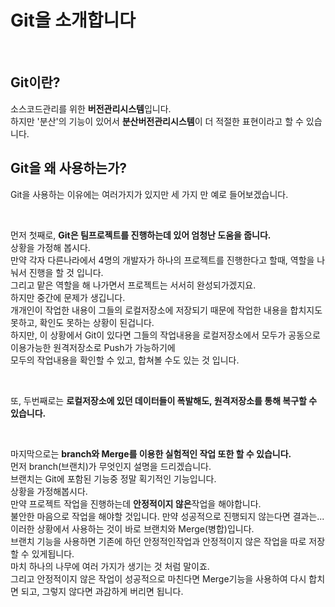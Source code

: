 <h1>Git을 소개합니다</h1>
<br>
<h2>Git이란?</h2>
    
<p>소스코드관리를 위한 <strong>버전관리시스템</strong>입니다.
<br>
하지만 '분산'의 기능이 있어서 <strong>분산버전관리시스템</strong>이 더 적절한 표현이라고 할 수 있습니다.</p>

<h2>Git을 왜 사용하는가?</h2>
<p>Git을 사용하는 이유에는 여러가지가 있지만 세 가지 만 예로 들어보겠습니다.</p>
<br>
<p>먼저 첫째로, <strong>Git은 팀프로젝트를 진행하는데 있어 엄청난 도움을 줍니다.</strong>
<br>
상황을 가정해 봅시다.
<br>
만약 각자 다른나라에서 4명의 개발자가 하나의 프로젝트를 진행한다고 할때, 역할을 나눠서 진행을 할 것 입니다.
<br>
그리고 맡은 역할을 해 나가면서 프로젝트는 서서히 완성되가겠지요.
<br>
하지만 중간에 문제가 생깁니다.
<br>
개개인이 작업한 내용이 그들의 로컬저장소에 저장되기 때문에 작업한 내용을 합치지도 못하고, 확인도 못하는 상황이 된겁니다.
<br>
하지만, 이 상황에서 Git이 있다면 그들의 작업내용을 로컬저장소에서 모두가 공동으로 이용가능한 원격저장소로 Push가 가능하기에
<br>
모두의 작업내용을 확인할 수 있고, 합쳐볼 수도 있는 것 입니다.</p>
<br>
<p>또, 두번째로는 <strong>로컬저장소에 있던 데이터들이 폭발해도, 원격저장소를 통해 복구할 수 있습니다.</strong></p>
<br>
<p>마지막으로는 <strong>branch와 Merge를 이용한 실험적인 작업 또한 할 수 있습니다.</strong>
<br>
먼저 branch(브랜치)가 무엇인지 설명을 드리겠습니다.
<br>
브랜치는 Git에 포함된 기능중 정말 획기적인 기능입니다.
<br>
상황을 가정해봅시다.
<br>
만약 프로젝트 작업을 진행하는데 <strong>안정적이지 않은</strong>작업을 해야합니다.
<br>
불안한 마음으로 작업을 해야할 것입니다. 만약 성공적으로 진행되지 않는다면 결과는...
<br>
이러한 상황에서 사용하는 것이 바로 브랜치와 Merge(병합)입니다.
<br>
브랜치 기능을 사용하면 기존에 하던 안정적인작업과 안정적이지 않은 작업을 따로 저장할 수 있게됩니다.
<br>
마치 하나의 나무에 여러 가지가 생기는 것 처럼 말이죠.
<br>
그리고 안정적이지 않은 작업이 성공적으로 마친다면 Merge기능을 사용하여 다시 합치면 되고, 그렇지 않다면 과감하게 버리면 됩니다.
<br>